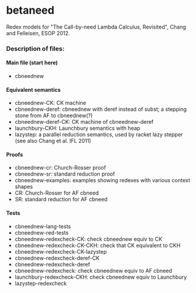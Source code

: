 # betaneed

Redex models for "The Call-by-need Lambda Calculus, Revisited", Chang and Felleisen, ESOP 2012.

### Description of files:

#### Main file (start here)
- cbneednew

#### Equivalent semantics
- cbneednew-CK: CK machine
- cbneednew-deref: cbneednew with deref instead of subst; a stepping stone from AF to cbneednew(?)
- cbneednew-deref-CK: CK machine of cbneednew-deref
- launchbury-CKH: Launchbury semantics with heap
- lazystep: a parallel reduction semantics, used by racket lazy stepper (see also Chang et al. IFL 2011)

#### Proofs
- cbneednew-cr: Church-Rosser proof
- cbneednew-sr: standard reduction proof
- cbneednew-examples: examples showing redexes with various context shapes
- CR: Church-Rosser for AF cbneed
- SR: standard reduction for AF cbneed

#### Tests
- cbneednew-lang-tests
- cbneednew-red-tests
- cbneednew-redexcheck-CK: check cbneednew equiv to CK
- cbneednew-redexcheck-CK-CKH: check that CK equivalent to CKH
- cbneednew-redexcheck-CK-lazystep
- cbneednew-redexcheck-deref-CK
- cbneednew-redexcheck-deref
- cbneednew-redexcheck: check cbneednew equiv to AF cbneed
- launchbury-redexcheck-CKH: check cbneednew equiv to Launchbury
- lazystep-redexcheck